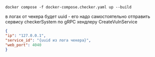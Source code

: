 ```shell
docker compose -f docker-compose.checker.yaml up --build
```
в логах от чекера будет uuid - его надо самостоятельно отправить сервису checkerSystem по gRPC хендлеру CreateVulnService 
```json
{
"ip": "127.0.0.1",
"service_id": "{uuid из лога чекера}",
"web_port": 4040
} 
```
